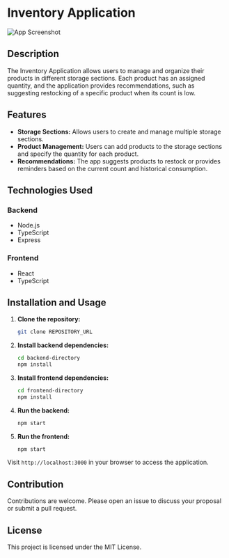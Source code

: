 # Inventory Application

![App Screenshot](YOUR_IMAGE_URL)

## Description

The Inventory Application allows users to manage and organize their products in different storage sections. Each product has an assigned quantity, and the application provides recommendations, such as suggesting restocking of a specific product when its count is low.

## Features

- **Storage Sections:** Allows users to create and manage multiple storage sections.
- **Product Management:** Users can add products to the storage sections and specify the quantity for each product.
- **Recommendations:** The app suggests products to restock or provides reminders based on the current count and historical consumption.

## Technologies Used

### Backend
- Node.js
- TypeScript
- Express

### Frontend
- React
- TypeScript

## Installation and Usage

1. **Clone the repository:**
    ```bash
    git clone REPOSITORY_URL
    ```

2. **Install backend dependencies:**
    ```bash
    cd backend-directory
    npm install
    ```

3. **Install frontend dependencies:**
    ```bash
    cd frontend-directory
    npm install
    ```

4. **Run the backend:**
    ```bash
    npm start
    ```

5. **Run the frontend:**
    ```bash
    npm start
    ```

Visit `http://localhost:3000` in your browser to access the application.

## Contribution

Contributions are welcome. Please open an issue to discuss your proposal or submit a pull request.

## License

This project is licensed under the MIT License.

